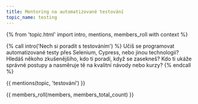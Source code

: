 ```yaml
---
title: Mentoring na automatizované testování
topic_name: testing
---
```

{% from 'topic.html' import intro, mentions, members_roll with context %}

{% call intro('Nech si poradit s testováním') %}
  Učíš se programovat automatizované testy přes Selenium, Cypress, nebo jinou technologii? Hledáš někoho zkušenějšího, kdo ti poradí, když se zasekneš? Kdo ti ukáže správné postupy a nasměruje tě na kvalitní návody nebo kurzy?
{% endcall %}

{{ mentions(topic, 'testování') }}

{{ members_roll(members, members_total_count) }}
